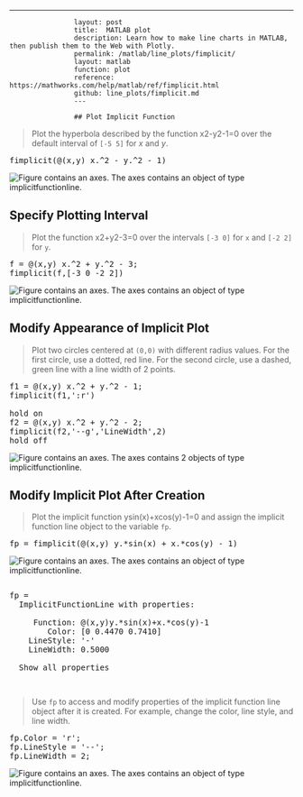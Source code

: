 ---
                    layout: post
                    title:  MATLAB plot
                    description: Learn how to make line charts in MATLAB, then publish them to the Web with Plotly.
                    permalink: /matlab/line_plots/fimplicit/
                    layout: matlab
                    function: plot
                    reference: https://mathworks.com/help/matlab/ref/fimplicit.html
                    github: line_plots/fimplicit.md
                    ---

                    ## Plot Implicit Function 









> Plot the hyperbola described by the function x2-y2-1=0 over the default interval of `[-5 5]` for *x* and *y*.

<pre class="mcode">fimplicit(@(x,y) x.^2 - y.^2 - 1)</pre>

![Figure contains an axes. The axes contains an object of type implicitfunctionline.](https://mathworks.com/help/examples/graphics/win64/PlotImplicitFunctionExample_01.png)

## Specify Plotting Interval 









> Plot the function x2+y2-3=0 over the intervals `[-3 0]` for `x` and `[-2 2]` for `y`.

<pre class="mcode">f = @(x,y) x.^2 + y.^2 - 3;
fimplicit(f,[-3 0 -2 2])</pre>

![Figure contains an axes. The axes contains an object of type implicitfunctionline.](https://mathworks.com/help/examples/graphics/win64/SpecifyPlottingIntervalExample_01.png)

## Modify Appearance of Implicit Plot 









> Plot two circles centered at `(0,0)` with different radius values. For the first circle, use a dotted, red line. For the second circle, use a dashed, green line with a line width of 2 points.

<pre class="mcode">f1 = @(x,y) x.^2 + y.^2 - 1;
fimplicit(f1,':r')

hold on
f2 = @(x,y) x.^2 + y.^2 - 2;
fimplicit(f2,'--g','LineWidth',2)
hold off</pre>

![Figure contains an axes. The axes contains 2 objects of type implicitfunctionline.](https://mathworks.com/help/examples/graphics/win64/SpecifyImplicitFunctionLinePropertiesExample_01.png)

## Modify Implicit Plot After Creation 









> Plot the implicit function ysin(x)+xcos(y)-1=0 and assign the implicit function line object to the variable `fp`.

<pre class="mcode">fp = fimplicit(@(x,y) y.*sin(x) + x.*cos(y) - 1)</pre>

![Figure contains an axes. The axes contains an object of type implicitfunctionline.](https://mathworks.com/help/examples/graphics/win64/ModifyImplicitPlotAfterCreationExample_01.png)

<pre class="mcode"><div class="codeoutput"><pre>fp = 
  ImplicitFunctionLine with properties:

     Function: @(x,y)y.*sin(x)+x.*cos(y)-1
        Color: [0 0.4470 0.7410]
    LineStyle: '-'
    LineWidth: 0.5000

  Show all properties

</pre></div></pre>

> Use `fp` to access and modify properties of the implicit function line object after it is created. For example, change the color, line style, and line width.

<pre class="mcode">fp.Color = 'r';
fp.LineStyle = '--';
fp.LineWidth = 2;</pre>

![Figure contains an axes. The axes contains an object of type implicitfunctionline.](https://mathworks.com/help/examples/graphics/win64/ModifyImplicitPlotAfterCreationExample_02.png)

